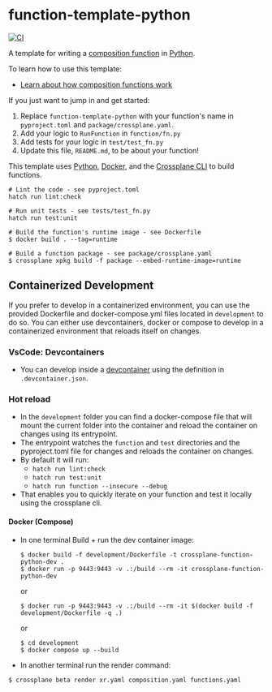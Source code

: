 # function-template-python
[![CI](https://github.com/crossplane/function-template-python/actions/workflows/ci.yml/badge.svg)](https://github.com/crossplane/function-template-go/actions/workflows/ci.yml)

A template for writing a [composition function][functions] in [Python][python].

To learn how to use this template:

* [Learn about how composition functions work][functions]

If you just want to jump in and get started:

1. Replace `function-template-python` with your function's name in
   `pyproject.toml` and `package/crossplane.yaml`.
1. Add your logic to `RunFunction` in `function/fn.py`
1. Add tests for your logic in `test/test_fn.py`
1. Update this file, `README.md`, to be about your function!

This template uses [Python][python], [Docker][docker], and the [Crossplane
CLI][cli] to build functions.

```shell
# Lint the code - see pyproject.toml
hatch run lint:check

# Run unit tests - see tests/test_fn.py
hatch run test:unit

# Build the function's runtime image - see Dockerfile
$ docker build . --tag=runtime

# Build a function package - see package/crossplane.yaml
$ crossplane xpkg build -f package --embed-runtime-image=runtime
```

[functions]: https://docs.crossplane.io/latest/concepts/composition-functions
[python]: https://python.org
[docker]: https://www.docker.com
[cli]: https://docs.crossplane.io/latest/cli


## Containerized Development

If you prefer to develop in a containerized environment, you can use the provided Dockerfile and docker-compose.yml files located in `development` to do so.
You can either use devcontainers, docker or compose to develop in a containerized environment that reloads itself on changes.

### VsCode: Devcontainers
- You can develop inside a [devcontainer](https://code.visualstudio.com/docs/devcontainers/containers#_create-a-devcontainerjson-file) using the definition in `.devcontainer.json`.

### Hot reload 
- In the  `development` folder you can find a docker-compose file that will mount the current folder into the container and reload the container on changes using its entrypoint. 
- The entrypoint watches the `function` and `test` directories and the pyproject.toml file for changes and reloads the container on changes.
- By default it will run: 
  - `hatch run lint:check`
  - `hatch run test:unit`
  - `hatch run function --insecure --debug`
- That enables you to quickly iterate on your function and test it locally using the crossplane cli.

#### Docker (Compose)
- In one terminal Build + run the dev container image:
   ``` 
   $ docker build -f development/Dockerfile -t crossplane-function-python-dev .
   $ docker run -p 9443:9443 -v .:/build --rm -it crossplane-function-python-dev
   ```
   
   or
   
   ``` 
   $ docker run -p 9443:9443 -v .:/build --rm -it $(docker build -f development/Dockerfile -q .)
   ```
   
   or
   
   ``` 
   $ cd development
   $ docker compose up --build
   ```

- In another terminal run the render command:
``` 
$ crossplane beta render xr.yaml composition.yaml functions.yaml 
```

